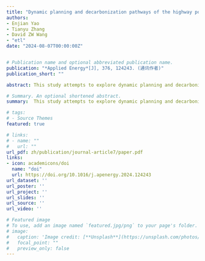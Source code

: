 ```yaml
---
title: "Dynamic planning and decarbonization pathways of the highway power supply network"
authors:
- Enjian Yao
- Tianyu Zhang
- David ZW Wang
- "etl"
date: "2024-08-07T00:00:00Z"


# Publication name and optional abbreviated publication name.
publication: "*Applied Energy*[J], 376, 124243. (通讯作者)"
publication_short: ""

abstract: This study attempts to explore dynamic planning and decarbonization pathways of the highway power supply network (HPSN) under four carbon emission reductions (CER) policies, including transport demand control, electrification of transport vehicles, transformation of regional power structure, and the highway energy self-sufficiency (HESS) construction. The developed dynamic deployment optimization and evaluation model includes three modules. (1) CER scenario quantification, (2) two-stage HPSN dynamic deployment optimization model, and (3) dynamic life-cycle assessment. Taking the HPSN of the Hoh-Bao-Eu-U urban agglomeration in China as a real case. 10 CER scenarios spanning from 2020 to 2050 are constructed. Firstly, the opportunities and challenges of the practical implementation of the HESS system are discussed. The HESS shows a strong potential role in the HPSN's decarbonization pathway. It could result in a 9.66 % reduction in peak carbon in 2035 and a 17.76 % increase in 2050 CER benefits compared to existing policies. Moreover, the multi-stage HESS project demonstrates positive economics, with the internal rate of return ranging from 12.14 % to 14.31 %. Further, the decarbonization pathways of the HPSN under various CER scenarios illustrate that the highway passenger car transport sector will achieve carbon peaking in 2030–2035, and the standardized carbon emissions in 2050 will range from 7.55 % to 56.56 % of those in 2020.

# Summary. An optional shortened abstract.
summary:  This study attempts to explore dynamic planning and decarbonization pathways of the highway power supply network (HPSN) under four carbon emission reductions (CER) policies, including transport demand control, electrification of transport vehicles, transformation of regional power structure, and the highway energy self-sufficiency (HESS) construction. The developed dynamic deployment optimization and evaluation model includes three modules.

# tags:
# - Source Themes
featured: true

# links:
# - name: ""
#   url: ""
url_pdf: zh/publication/journal-article7/paper.pdf
links:
- icon: academicons/doi
  name: "doi"
  url: https://doi.org/10.1016/j.apenergy.2024.124243
url_dataset: ''
url_poster: ''
url_project: ''
url_slides: ''
url_source: ''
url_video: ''

# Featured image
# To use, add an image named `featured.jpg/png` to your page's folder. 
# image:
#   caption: 'Image credit: [**Unsplash**](https://unsplash.com/photos/jdD8gXaTZsc)'
#   focal_point: ""
#   preview_only: false
---
```

